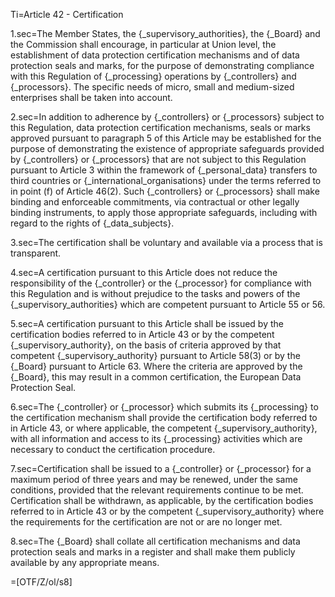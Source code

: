 Ti=Article 42 - Certification

1.sec=The Member States, the {_supervisory_authorities}, the {_Board} and the Commission shall encourage, in particular at Union level, the establishment of data protection certification mechanisms and of data protection seals and marks, for the purpose of demonstrating compliance with this Regulation of {_processing} operations by {_controllers} and {_processors}. The specific needs of micro, small and medium-sized enterprises shall be taken into account.

2.sec=In addition to adherence by {_controllers} or {_processors} subject to this Regulation, data protection certification mechanisms, seals or marks approved pursuant to paragraph 5 of this Article may be established for the purpose of demonstrating the existence of appropriate safeguards provided by {_controllers} or {_processors} that are not subject to this Regulation pursuant to Article 3 within the framework of {_personal_data} transfers to third countries or {_international_organisations} under the terms referred to in point (f) of Article 46(2). Such {_controllers} or {_processors} shall make binding and enforceable commitments, via contractual or other legally binding instruments, to apply those appropriate safeguards, including with regard to the rights of {_data_subjects}.

3.sec=The certification shall be voluntary and available via a process that is transparent.

4.sec=A certification pursuant to this Article does not reduce the responsibility of the {_controller} or the {_processor} for compliance with this Regulation and is without prejudice to the tasks and powers of the {_supervisory_authorities} which are competent pursuant to Article 55 or 56.

5.sec=A certification pursuant to this Article shall be issued by the certification bodies referred to in Article 43 or by the competent {_supervisory_authority}, on the basis of criteria approved by that competent {_supervisory_authority} pursuant to Article 58(3) or by the {_Board} pursuant to Article 63. Where the criteria are approved by the {_Board}, this may result in a common certification, the European Data Protection Seal.

6.sec=The {_controller} or {_processor} which submits its {_processing} to the certification mechanism shall provide the certification body referred to in Article 43, or where applicable, the competent {_supervisory_authority}, with all information and access to its {_processing} activities which are necessary to conduct the certification procedure.

7.sec=Certification shall be issued to a {_controller} or {_processor} for a maximum period of three years and may be renewed, under the same conditions, provided that the relevant requirements continue to be met. Certification shall be withdrawn, as applicable, by the certification bodies referred to in Article 43 or by the competent {_supervisory_authority} where the requirements for the certification are not or are no longer met.

8.sec=The {_Board} shall collate all certification mechanisms and data protection seals and marks in a register and shall make them publicly available by any appropriate means.

=[OTF/Z/ol/s8]
